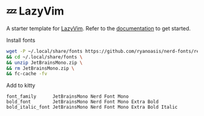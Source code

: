 # 💤 LazyVim

A starter template for [LazyVim](https://github.com/LazyVim/LazyVim).
Refer to the [documentation](https://lazyvim.github.io/installation) to get started.

Install fonts

```bash
wget -P ~/.local/share/fonts https://github.com/ryanoasis/nerd-fonts/releases/download/v3.0.2/JetBrainsMono.zip \
&& cd ~/.local/share/fonts \
&& unzip JetBrainsMono.zip \
&& rm JetBrainsMono.zip \
&& fc-cache -fv
```

Add to kitty

```kitty
font_family      JetBrainsMono Nerd Font Mono
bold_font        JetBrainsMono Nerd Font Mono Extra Bold
bold_italic_font JetBrainsMono Nerd Font Mono Extra Bold Italic
```
